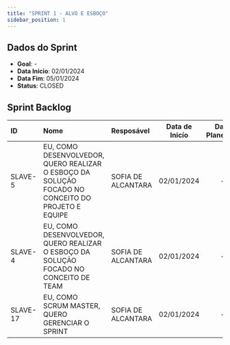 ```yaml
---
title: "SPRINT 1 - ALVO E ESBOÇO"
sidebar_position: 1
---
```

## Dados do Sprint
* **Goal**: -
* **Data Início**: 02/01/2024
* **Data Fim**: 05/01/2024
* **Status**: CLOSED

## Sprint Backlog

|ID |Nome |Resposável |Data de Inicío | Data Planejada | Status|
|:----    |:----|:--------  |:-------:       | :----------:  | :---: |
|SLAVE-5|EU, COMO DESENVOLVEDOR, QUERO REALIZAR O ESBOÇO DA SOLUÇÃO FOCADO NO CONCEITO DO PROJETO E EQUIPE |SOFIA DE ALCANTARA|02/01/2024|-|CONCLUÍDO|
|SLAVE-4|EU, COMO DESENVOLVEDOR, QUERO REALIZAR O ESBOÇO DA SOLUÇÃO FOCADO NO CONCEITO DE TEAM|SOFIA DE ALCANTARA|02/01/2024|-|CONCLUÍDO|
|SLAVE-17|EU, COMO SCRUM MASTER, QUERO GERENCIAR O SPRINT|SOFIA DE ALCANTARA|02/01/2024|-|CONCLUÍDO|
